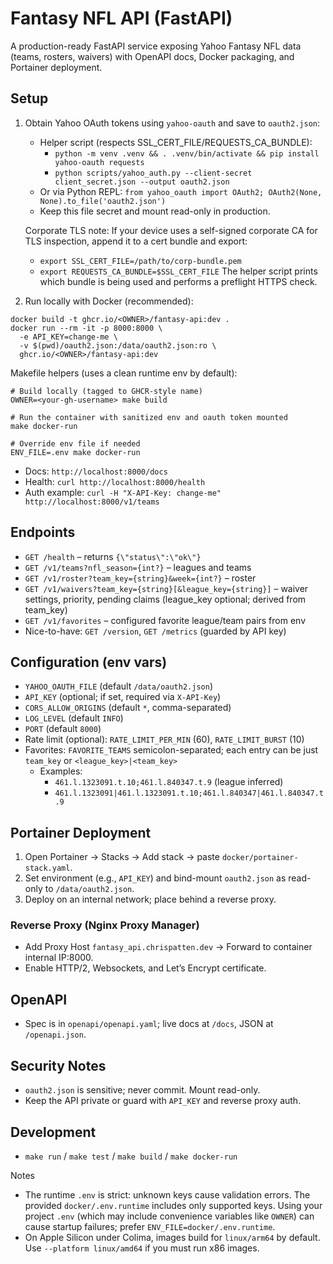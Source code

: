 # Fantasy NFL API (FastAPI)

A production-ready FastAPI service exposing Yahoo Fantasy NFL data (teams, rosters, waivers) with OpenAPI docs, Docker packaging, and Portainer deployment.

## Setup

1. Obtain Yahoo OAuth tokens using `yahoo-oauth` and save to `oauth2.json`:
   - Helper script (respects SSL_CERT_FILE/REQUESTS_CA_BUNDLE):
     - `python -m venv .venv && . .venv/bin/activate && pip install yahoo-oauth requests`
     - `python scripts/yahoo_auth.py --client-secret client_secret.json --output oauth2.json`
   - Or via Python REPL: `from yahoo_oauth import OAuth2; OAuth2(None, None).to_file('oauth2.json')`
   - Keep this file secret and mount read-only in production.

   Corporate TLS note: If your device uses a self-signed corporate CA for TLS inspection, append it to a cert bundle and export:
   - `export SSL_CERT_FILE=/path/to/corp-bundle.pem`
   - `export REQUESTS_CA_BUNDLE=$SSL_CERT_FILE`
   The helper script prints which bundle is being used and performs a preflight HTTPS check.

2. Run locally with Docker (recommended):
```
docker build -t ghcr.io/<OWNER>/fantasy-api:dev .
docker run --rm -it -p 8000:8000 \
  -e API_KEY=change-me \
  -v $(pwd)/oauth2.json:/data/oauth2.json:ro \
  ghcr.io/<OWNER>/fantasy-api:dev
```

Makefile helpers (uses a clean runtime env by default):
```
# Build locally (tagged to GHCR-style name)
OWNER=<your-gh-username> make build

# Run the container with sanitized env and oauth token mounted
make docker-run

# Override env file if needed
ENV_FILE=.env make docker-run
```

- Docs: `http://localhost:8000/docs`
- Health: `curl http://localhost:8000/health`
- Auth example: `curl -H "X-API-Key: change-me" http://localhost:8000/v1/teams`

## Endpoints
- `GET /health` – returns `{\"status\":\"ok\"}`
- `GET /v1/teams?nfl_season={int?}` – leagues and teams
- `GET /v1/roster?team_key={string}&week={int?}` – roster
- `GET /v1/waivers?team_key={string}[&league_key={string}]` – waiver settings, priority, pending claims (league_key optional; derived from team_key)
- `GET /v1/favorites` – configured favorite league/team pairs from env
- Nice-to-have: `GET /version`, `GET /metrics` (guarded by API key)

## Configuration (env vars)
- `YAHOO_OAUTH_FILE` (default `/data/oauth2.json`)
- `API_KEY` (optional; if set, required via `X-API-Key`)
- `CORS_ALLOW_ORIGINS` (default `*`, comma-separated)
- `LOG_LEVEL` (default `INFO`)
- `PORT` (default `8000`)
- Rate limit (optional): `RATE_LIMIT_PER_MIN` (60), `RATE_LIMIT_BURST` (10)
- Favorites: `FAVORITE_TEAMS` semicolon-separated; each entry can be just `team_key` or `<league_key>|<team_key>`
  - Examples:
    - `461.l.1323091.t.10;461.l.840347.t.9` (league inferred)
    - `461.l.1323091|461.l.1323091.t.10;461.l.840347|461.l.840347.t.9`

## Portainer Deployment
1. Open Portainer → Stacks → Add stack → paste `docker/portainer-stack.yaml`.
2. Set environment (e.g., `API_KEY`) and bind-mount `oauth2.json` as read-only to `/data/oauth2.json`.
3. Deploy on an internal network; place behind a reverse proxy.

### Reverse Proxy (Nginx Proxy Manager)
- Add Proxy Host `fantasy_api.chrispatten.dev` → Forward to container internal IP:8000.
- Enable HTTP/2, Websockets, and Let’s Encrypt certificate.

## OpenAPI
- Spec is in `openapi/openapi.yaml`; live docs at `/docs`, JSON at `/openapi.json`.

## Security Notes
- `oauth2.json` is sensitive; never commit. Mount read-only.
- Keep the API private or guard with `API_KEY` and reverse proxy auth.

## Development
- `make run` / `make test` / `make build` / `make docker-run`

Notes
- The runtime `.env` is strict: unknown keys cause validation errors. The provided `docker/.env.runtime` includes only supported keys. Using your project `.env` (which may include convenience variables like `OWNER`) can cause startup failures; prefer `ENV_FILE=docker/.env.runtime`.
- On Apple Silicon under Colima, images build for `linux/arm64` by default. Use `--platform linux/amd64` if you must run x86 images.
